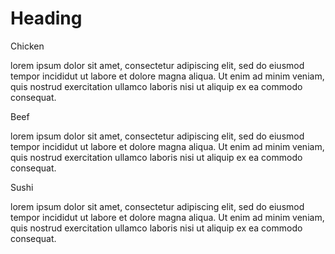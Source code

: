 
<html>
<head>
	<title></title>
	<link rel="stylesheet" type="text/css" href="module-2-solution/css/main.css">

</head>
<body>
<h1>Heading</h1>

<section id="section1">
	<div class="content">
		<div class="title">Chicken</div>
		<p>lorem ipsum dolor sit amet, consectetur adipiscing elit, sed do eiusmod tempor incididut ut labore et dolore magna aliqua. Ut enim ad minim veniam, quis nostrud exercitation ullamco laboris nisi ut aliquip ex ea commodo consequat.</p>		
	</div>
</section>

<section id="section2">
	<div class="content">
		<div class="title">Beef</div>
		<p>lorem ipsum dolor sit amet, consectetur adipiscing elit, sed do eiusmod tempor incididut ut labore et dolore magna aliqua. Ut enim ad minim veniam, quis nostrud exercitation ullamco laboris nisi ut aliquip ex ea commodo consequat.</p>
	</div>
</section>

<section id="section3">
	<div class="content">
		<div class="title">Sushi</div>
		<p>lorem ipsum dolor sit amet, consectetur adipiscing elit, sed do eiusmod tempor incididut ut labore et dolore magna aliqua. Ut enim ad minim veniam, quis nostrud exercitation ullamco laboris nisi ut aliquip ex ea commodo consequat.</p>
	</div>
</section>
</body>
</html>
